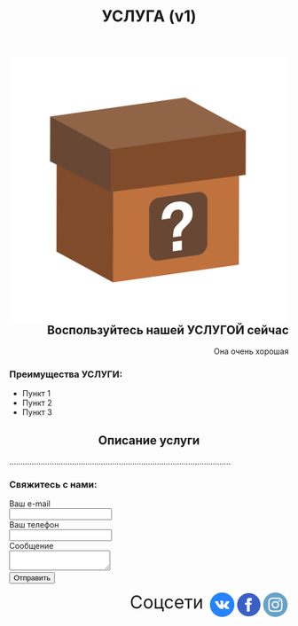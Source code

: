 <header>
  <h1>
    УСЛУГА (v1)
  </h1>
</header>

<main style="text-align:right">
  <img src="box-2864328_1280.png" style="width:500px;float:left" alt="Символическое изображение УСЛУГИ"/>
  <h2>
    Воспользуйтесь нашей УСЛУГОЙ сейчас
  </h2>
  <p>
    Она очень хорошая
  </p>
</main>

<article>
  <h3>Преимущества УСЛУГИ:</h3>
  <ul>
    <li>
      Пункт 1
    </li>
    <li>
      Пункт 2
    </li>
    <li>
      Пункт 3
    </li>
  </ul>
</article>

<article>
  <h2 style="text-align:center">
    Описание услуги
  </h2>
    <p>
      ...................................................................................................
    </p>
</article>

<form>
  <h3>
    Свяжитесь с нами:
  </h3>
  Ваш e-mail <br>
  <input align="center">
  <br> Ваш телефон <br>
  <input align="center">
  <br> Сообщение <br>
  <textarea></textarea>
  <br>
  <button>
   Отправить
  </button>
</form>

<footer>
  <p style="text-align:right">
    <span style="font-size:32px;margin-right:10px">Соцсети</span>
    <a href="https://www.instagram.com/thispagedoesnotexist">
      <img src="iconmonstr-instagram-14-96.png" style="width:48px;float:right" alt="Наша страница Instagram"/>
    </a>
    <a href="https://www.facebook.com/thispagedoesnotexist">
      <img src="iconmonstr-facebook-4-96.png" style="width:48px;float:right" alt="Наша страница Facebook"/>
    </a>
    <a href="https://vk.com/thispagedoesnotexist">
      <img src="iconmonstr-vk-4-96.png" style="width:48px;float:right" alt="Наша страница Вконтакте"/>
    </a>
  </p>
</footer>
